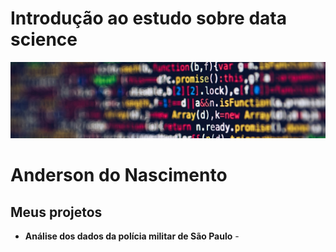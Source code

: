 # Introdução ao estudo sobre data science
<p align="center">
<img src="banner.jpg">
</p>

# Anderson do Nascimento

## Meus projetos

* **Análise dos dados da polícia militar de São Paulo** - 

